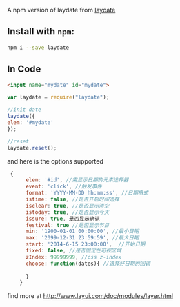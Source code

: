 A npm version of laydate from [laydate](http://www.layui.com/doc/modules/laydate.html)
 
## Install with `npm`:

```sh
npm i --save laydate
```


## In Code 
 
```html     
<input name="mydate" id="mydate">
```


```javascript
var laydate = require("laydate");

//init date
laydate({
elem: '#mydate'
});

//reset 
laydate.reset();

```

      
and here is the options supported      
     
```javascript
 {
      elem: '#id', //需显示日期的元素选择器
      event: 'click', //触发事件
      format: 'YYYY-MM-DD hh:mm:ss', //日期格式
      istime: false, //是否开启时间选择
      isclear: true, //是否显示清空
      istoday: true, //是否显示今天
      issure: true, 是否显示确认
      festival: true //是否显示节日
      min: '1900-01-01 00:00:00', //最小日期
      max: '2099-12-31 23:59:59', //最大日期
      start: '2014-6-15 23:00:00',  //开始日期
      fixed: false, //是否固定在可视区域
      zIndex: 99999999, //css z-index
      choose: function(dates){ //选择好日期的回调
     
      }
    }
```

      
find more at http://www.layui.com/doc/modules/layer.html
 
 